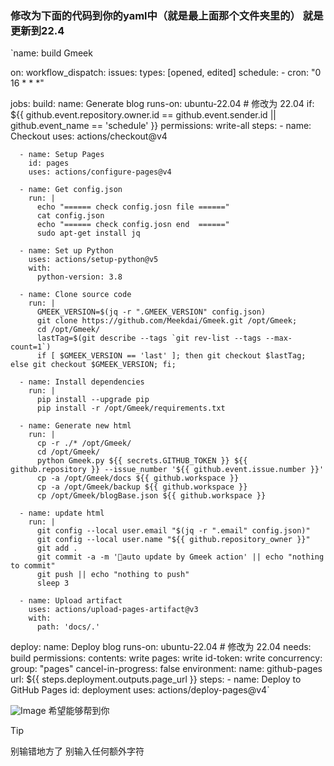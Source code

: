 ### 修改为下面的代码到你的yaml中（就是最上面那个文件夹里的） 就是更新到22.4 
 
`name: build Gmeek

on:
  workflow_dispatch:
  issues:
    types: [opened, edited]
  schedule:
    - cron: "0 16 * * *"
    
jobs:
  build:
    name: Generate blog
    runs-on: ubuntu-22.04  # 修改为 22.04
    if: ${{ github.event.repository.owner.id == github.event.sender.id || github.event_name == 'schedule' }}
    permissions: write-all
    steps:
      - name: Checkout
        uses: actions/checkout@v4

      - name: Setup Pages
        id: pages
        uses: actions/configure-pages@v4

      - name: Get config.json
        run: |
          echo "====== check config.josn file ======"
          cat config.json
          echo "====== check config.josn end  ======"
          sudo apt-get install jq

      - name: Set up Python
        uses: actions/setup-python@v5
        with:
          python-version: 3.8

      - name: Clone source code
        run: |
          GMEEK_VERSION=$(jq -r ".GMEEK_VERSION" config.json)
          git clone https://github.com/Meekdai/Gmeek.git /opt/Gmeek;
          cd /opt/Gmeek/
          lastTag=$(git describe --tags `git rev-list --tags --max-count=1`)
          if [ $GMEEK_VERSION == 'last' ]; then git checkout $lastTag; else git checkout $GMEEK_VERSION; fi;

      - name: Install dependencies
        run: |
          pip install --upgrade pip
          pip install -r /opt/Gmeek/requirements.txt

      - name: Generate new html
        run: |
          cp -r ./* /opt/Gmeek/
          cd /opt/Gmeek/
          python Gmeek.py ${{ secrets.GITHUB_TOKEN }} ${{ github.repository }} --issue_number '${{ github.event.issue.number }}'
          cp -a /opt/Gmeek/docs ${{ github.workspace }} 
          cp -a /opt/Gmeek/backup ${{ github.workspace }} 
          cp /opt/Gmeek/blogBase.json ${{ github.workspace }} 
          
      - name: update html
        run: |
          git config --local user.email "$(jq -r ".email" config.json)"
          git config --local user.name "${{ github.repository_owner }}"
          git add .
          git commit -a -m '🎉auto update by Gmeek action' || echo "nothing to commit"
          git push || echo "nothing to push"
          sleep 3
          
      - name: Upload artifact
        uses: actions/upload-pages-artifact@v3
        with:
          path: 'docs/.'
          
  deploy:
    name: Deploy blog
    runs-on: ubuntu-22.04  # 修改为 22.04
    needs: build
    permissions:
      contents: write
      pages: write
      id-token: write
    concurrency:
      group: "pages"
      cancel-in-progress: false
    environment:
      name: github-pages
      url: ${{ steps.deployment.outputs.page_url }}
    steps:
      - name: Deploy to GitHub Pages
        id: deployment
        uses: actions/deploy-pages@v4`

![Image](https://github.com/user-attachments/assets/631890cf-a242-405b-945f-27e159e0cb0e)
希望能够帮到你 
> [!TIP]
> 别输错地方了 别输入任何额外字符 
